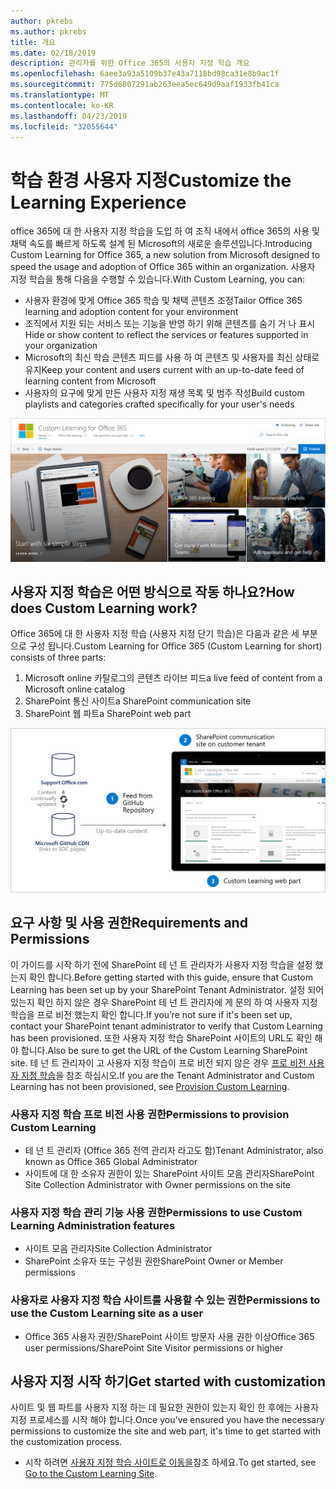 ```yaml
---
author: pkrebs
ms.author: pkrebs
title: 개요
ms.date: 02/18/2019
description: 관리자를 위한 Office 365의 사용자 지정 학습 개요
ms.openlocfilehash: 6aee3a93a5109b37e43a7118bd98ca31e8b9ac1f
ms.sourcegitcommit: 775d6807291ab263eea5ec649d9aaf1933fb41ca
ms.translationtype: MT
ms.contentlocale: ko-KR
ms.lasthandoff: 04/23/2019
ms.locfileid: "32055644"
---
```

# <a name="customize-the-learning-experience"></a><span data-ttu-id="c1871-103">학습 환경 사용자 지정</span><span class="sxs-lookup"><span data-stu-id="c1871-103">Customize the Learning Experience</span></span>

<span data-ttu-id="c1871-104">office 365에 대 한 사용자 지정 학습을 도입 하 여 조직 내에서 office 365의 사용 및 채택 속도를 빠르게 하도록 설계 된 Microsoft의 새로운 솔루션입니다.</span><span class="sxs-lookup"><span data-stu-id="c1871-104">Introducing Custom Learning for Office 365, a new solution from Microsoft designed to speed the usage and adoption of Office 365 within an organization.</span></span> <span data-ttu-id="c1871-105">사용자 지정 학습을 통해 다음을 수행할 수 있습니다.</span><span class="sxs-lookup"><span data-stu-id="c1871-105">With Custom Learning, you can:</span></span>
- <span data-ttu-id="c1871-106">사용자 환경에 맞게 Office 365 학습 및 채택 콘텐츠 조정</span><span class="sxs-lookup"><span data-stu-id="c1871-106">Tailor Office 365 learning and adoption content for your environment</span></span> 
- <span data-ttu-id="c1871-107">조직에서 지원 되는 서비스 또는 기능을 반영 하기 위해 콘텐츠를 숨기 거 나 표시</span><span class="sxs-lookup"><span data-stu-id="c1871-107">Hide or show content to reflect the services or features supported in your organization</span></span> 
- <span data-ttu-id="c1871-108">Microsoft의 최신 학습 콘텐츠 피드를 사용 하 여 콘텐츠 및 사용자를 최신 상태로 유지</span><span class="sxs-lookup"><span data-stu-id="c1871-108">Keep your content and users current with an up-to-date feed of learning content from Microsoft</span></span> 
- <span data-ttu-id="c1871-109">사용자의 요구에 맞게 만든 사용자 지정 재생 목록 및 범주 작성</span><span class="sxs-lookup"><span data-stu-id="c1871-109">Build custom playlists and categories crafted specifically for your user's needs</span></span>

![cg-introducing-.png](media/cg-introducing.png)

## <a name="how-does-custom-learning-work"></a><span data-ttu-id="c1871-111">사용자 지정 학습은 어떤 방식으로 작동 하나요?</span><span class="sxs-lookup"><span data-stu-id="c1871-111">How does Custom Learning work?</span></span>

<span data-ttu-id="c1871-112">Office 365에 대 한 사용자 지정 학습 (사용자 지정 단기 학습)은 다음과 같은 세 부분으로 구성 됩니다.</span><span class="sxs-lookup"><span data-stu-id="c1871-112">Custom Learning for Office 365 (Custom Learning for short) consists of three parts:</span></span> 
1. <span data-ttu-id="c1871-113">Microsoft online 카탈로그의 콘텐츠 라이브 피드</span><span class="sxs-lookup"><span data-stu-id="c1871-113">a live feed of content from a Microsoft online catalog</span></span>
2. <span data-ttu-id="c1871-114">SharePoint 통신 사이트</span><span class="sxs-lookup"><span data-stu-id="c1871-114">a SharePoint communication site</span></span>
3. <span data-ttu-id="c1871-115">SharePoint 웹 파트</span><span class="sxs-lookup"><span data-stu-id="c1871-115">a SharePoint web part</span></span> 

![cg-howitworks-.png](media/cg-howitworks.png)

## <a name="requirements-and-permissions"></a><span data-ttu-id="c1871-117">요구 사항 및 사용 권한</span><span class="sxs-lookup"><span data-stu-id="c1871-117">Requirements and Permissions</span></span>

<span data-ttu-id="c1871-118">이 가이드를 시작 하기 전에 SharePoint 테 넌 트 관리자가 사용자 지정 학습을 설정 했는지 확인 합니다.</span><span class="sxs-lookup"><span data-stu-id="c1871-118">Before getting started with this guide, ensure that Custom Learning has been set up by your SharePoint Tenant Administrator.</span></span> <span data-ttu-id="c1871-119">설정 되어 있는지 확인 하지 않은 경우 SharePoint 테 넌 트 관리자에 게 문의 하 여 사용자 지정 학습을 프로 비전 했는지 확인 합니다.</span><span class="sxs-lookup"><span data-stu-id="c1871-119">If you’re not sure if it's been set up, contact your SharePoint tenant administrator to verify that Custom Learning has been provisioned.</span></span> <span data-ttu-id="c1871-120">또한 사용자 지정 학습 SharePoint 사이트의 URL도 확인 해야 합니다.</span><span class="sxs-lookup"><span data-stu-id="c1871-120">Also be sure to get the URL of the Custom Learning SharePoint site.</span></span> <span data-ttu-id="c1871-121">테 넌 트 관리자이 고 사용자 지정 학습이 프로 비전 되지 않은 경우 [프로 비전 사용자 지정 학습](custom_provision.md)을 참조 하십시오.</span><span class="sxs-lookup"><span data-stu-id="c1871-121">If you are the Tenant Administrator and Custom Learning has not been provisioned, see [Provision Custom Learning](custom_provision.md).</span></span> 

### <a name="permissions-to-provision-custom-learning"></a><span data-ttu-id="c1871-122">사용자 지정 학습 프로 비전 사용 권한</span><span class="sxs-lookup"><span data-stu-id="c1871-122">Permissions to provision Custom Learning</span></span>

- <span data-ttu-id="c1871-123">테 넌 트 관리자 (Office 365 전역 관리자 라고도 함)</span><span class="sxs-lookup"><span data-stu-id="c1871-123">Tenant Administrator, also known as Office 365 Global Administrator</span></span>
- <span data-ttu-id="c1871-124">사이트에 대 한 소유자 권한이 있는 SharePoint 사이트 모음 관리자</span><span class="sxs-lookup"><span data-stu-id="c1871-124">SharePoint Site Collection Administrator with Owner permissions on the site</span></span>

### <a name="permissions-to-use-custom-learning-administration-features"></a><span data-ttu-id="c1871-125">사용자 지정 학습 관리 기능 사용 권한</span><span class="sxs-lookup"><span data-stu-id="c1871-125">Permissions to use Custom Learning Administration features</span></span>

- <span data-ttu-id="c1871-126">사이트 모음 관리자</span><span class="sxs-lookup"><span data-stu-id="c1871-126">Site Collection Administrator</span></span>
- <span data-ttu-id="c1871-127">SharePoint 소유자 또는 구성원 권한</span><span class="sxs-lookup"><span data-stu-id="c1871-127">SharePoint Owner or Member permissions</span></span>

### <a name="permissions-to-use-the-custom-learning-site-as-a-user"></a><span data-ttu-id="c1871-128">사용자로 사용자 지정 학습 사이트를 사용할 수 있는 권한</span><span class="sxs-lookup"><span data-stu-id="c1871-128">Permissions to use the Custom Learning site as a user</span></span>

- <span data-ttu-id="c1871-129">Office 365 사용자 권한/SharePoint 사이트 방문자 사용 권한 이상</span><span class="sxs-lookup"><span data-stu-id="c1871-129">Office 365 user permissions/SharePoint Site Visitor permissions or higher</span></span>

## <a name="get-started-with-customization"></a><span data-ttu-id="c1871-130">사용자 지정 시작 하기</span><span class="sxs-lookup"><span data-stu-id="c1871-130">Get started with customization</span></span>
<span data-ttu-id="c1871-131">사이트 및 웹 파트를 사용자 지정 하는 데 필요한 권한이 있는지 확인 한 후에는 사용자 지정 프로세스를 시작 해야 합니다.</span><span class="sxs-lookup"><span data-stu-id="c1871-131">Once you've ensured you have the necessary permissions to customize the site and web part, it's time to get started with the customization process.</span></span> 

- <span data-ttu-id="c1871-132">시작 하려면 [사용자 지정 학습 사이트로 이동을](custom_goto.md)참조 하세요.</span><span class="sxs-lookup"><span data-stu-id="c1871-132">To get started, see [Go to the Custom Learning Site](custom_goto.md).</span></span>